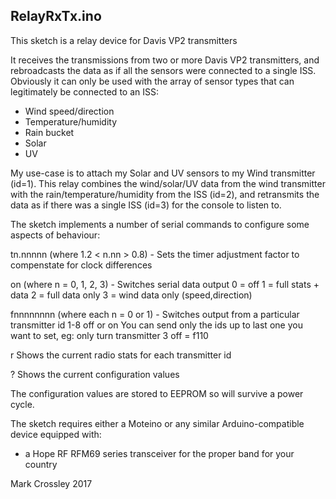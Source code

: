 RelayRxTx.ino
--------------

This sketch is a relay device for Davis VP2 transmitters

It receives the transmissions from two or more Davis VP2 transmitters, and rebroadcasts the data as if all the sensors were connected to a single ISS.
Obviously it can only be used with the array of sensor types that can legitimately be connected to an ISS:
* Wind speed/direction
* Temperature/humidity
* Rain bucket
* Solar
* UV

My use-case is to attach my Solar and UV sensors to my Wind transmitter (id=1). This relay combines the wind/solar/UV data from the wind transmitter with
the rain/temperature/humidity from the ISS (id=2), and retransmits the data as if there was a single ISS (id=3) for the console to listen to.

The sketch implements a number of serial commands to configure some aspects of behaviour:

  tn.nnnnn
    (where 1.2 < n.nn > 0.8) - Sets the timer adjustment factor to compenstate for clock differences

  on
    (where n = 0, 1, 2, 3) - Switches serial data output
    0 = off
    1 = full stats + data
    2 = full data only
    3 = wind data only (speed,direction)

  fnnnnnnnn
    (where each n = 0 or 1) - Switches output from a particular transmitter id 1-8 off or on
    You can send only the ids up to last one you want to set, eg: only turn transmitter 3 off = f110

  r
    Shows the current radio stats for each transmitter id

  ?
    Shows the current configuration values

The configuration values are stored to EEPROM so will survive a power cycle.

The sketch requires either a Moteino or any similar Arduino-compatible device equipped with:
* a Hope RF RFM69 series transceiver for the proper band for your country

Mark Crossley 2017
